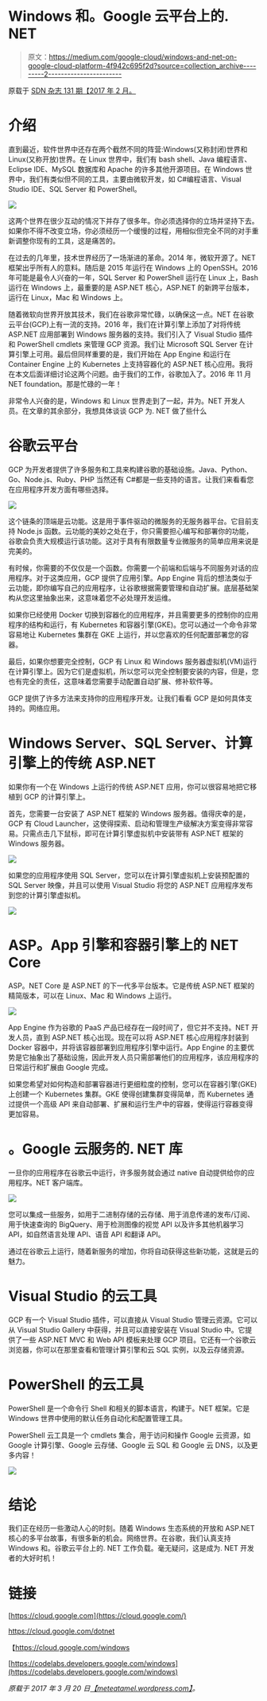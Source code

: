 # Windows 和。Google 云平台上的. NET

> 原文：<https://medium.com/google-cloud/windows-and-net-on-google-cloud-platform-4f942c695f2d?source=collection_archive---------2----------------------->

原载于 [SDN 杂志 131 期【2017 年 2 月。](https://www.sdn.nl/MAGAZINE/ID/1261/SDN-Magazine-131)

# 介绍

直到最近，软件世界中还存在两个截然不同的阵营:Windows(又称封闭)世界和 Linux(又称开放)世界。在 Linux 世界中，我们有 bash shell、Java 编程语言、Eclipse IDE、MySQL 数据库和 Apache 的许多其他开源项目。在 Windows 世界中，我们有类似但不同的工具，主要由微软开发，如 C#编程语言、Visual Studio IDE、SQL Server 和 PowerShell。

![](img/739d15e3c25eb44492a28a944e724fa0.png)

这两个世界在很少互动的情况下并存了很多年。你必须选择你的立场并坚持下去。如果你不得不改变立场，你必须经历一个缓慢的过程，用相似但完全不同的对手重新调整你现有的工具，这是痛苦的。

在过去的几年里，技术世界经历了一场渐进的革命。2014 年，微软开源了。NET 框架出乎所有人的意料。随后是 2015 年运行在 Windows 上的 OpenSSH。2016 年可能是最令人兴奋的一年，SQL Server 和 PowerShell 运行在 Linux 上，Bash 运行在 Windows 上，最重要的是 ASP.NET 核心，ASP.NET 的新跨平台版本，运行在 Linux，Mac 和 Windows 上。

随着微软向世界开放其技术，我们在谷歌非常忙碌，以确保这一点。NET 在谷歌云平台(GCP)上有一流的支持。2016 年，我们在计算引擎上添加了对将传统 ASP.NET 应用部署到 Windows 服务器的支持。我们引入了 Visual Studio 插件和 PowerShell cmdlets 来管理 GCP 资源。我们让 Microsoft SQL Server 在计算引擎上可用。最后但同样重要的是，我们开始在 App Engine 和运行在 Container Engine 上的 Kubernetes 上支持容器化的 ASP.NET 核心应用。我将在本文后面详细讨论这两个问题。由于我们的工作，谷歌加入了。2016 年 11 月 NET foundation。那是忙碌的一年！

非常令人兴奋的是，Windows 和 Linux 世界走到了一起，并为。NET 开发人员。在文章的其余部分，我想具体谈谈 GCP 为. NET 做了些什么

# 谷歌云平台

GCP 为开发者提供了许多服务和工具来构建谷歌的基础设施。Java、Python、Go、Node.js、Ruby、PHP 当然还有 C#都是一些支持的语言。让我们来看看您在应用程序开发方面有哪些选择。

![](img/7d9fe905502d69a803451a6b876ae833.png)

这个链条的顶端是云功能。这是用于事件驱动的微服务的无服务器平台。它目前支持 Node.js 函数。云功能的美妙之处在于，你只需要担心编写和部署你的功能，谷歌会负责大规模运行该功能。这对于具有有限数量专业微服务的简单应用来说是完美的。

有时候，你需要的不仅仅是一个函数。你需要一个前端和后端与不同服务对话的应用程序。对于这类应用，GCP 提供了应用引擎。App Engine 背后的想法类似于云功能，即你编写自己的应用程序，让谷歌根据需要管理和自动扩展。底层基础架构从您这里抽象出来，这意味着您不必处理开发运维。

如果你已经使用 Docker 切换到容器化的应用程序，并且需要更多的控制你的应用程序的结构和运行，有 Kubernetes 和容器引擎(GKE)。您可以通过一个命令非常容易地让 Kubernetes 集群在 GKE 上运行，并以您喜欢的任何配置部署您的容器。

最后，如果你想要完全控制，GCP 有 Linux 和 Windows 服务器虚拟机(VM)运行在计算引擎上。因为它们是虚拟机，所以您可以完全控制要安装的内容，但是，您也有完全的责任，这意味着您需要手动配置自动扩展、修补软件等。

GCP 提供了许多方法来支持你的应用程序开发。让我们看看 GCP 是如何具体支持的。网络应用。

# Windows Server、SQL Server、计算引擎上的传统 ASP.NET

如果你有一个在 Windows 上运行的传统 ASP.NET 应用，你可以很容易地把它移植到 GCP 的计算引擎上。

首先，您需要一台安装了 ASP.NET 框架的 Windows 服务器。值得庆幸的是，GCP 有 Cloud Launcher，这使得探索、启动和管理生产级解决方案变得非常容易。只需点击几下鼠标，即可在计算引擎虚拟机中安装带有 ASP.NET 框架的 Windows 服务器。

![](img/f42cc5472bbe8c179661ebac0efc04c1.png)

如果您的应用程序使用 SQL Server，您可以在计算引擎虚拟机上安装预配置的 SQL Server 映像，并且可以使用 Visual Studio 将您的 ASP.NET 应用程序发布到您的计算引擎虚拟机。

![](img/e4e560c76dd6677ebefc78d07f059cf7.png)

# ASP。App 引擎和容器引擎上的 NET Core

ASP。NET Core 是 ASP.NET 的下一代多平台版本。它是传统 ASP.NET 框架的精简版本，可以在 Linux、Mac 和 Windows 上运行。

![](img/e2a146a6ef3972172d62b1d88f873287.png)

App Engine 作为谷歌的 PaaS 产品已经存在一段时间了，但它并不支持。NET 开发人员，直到 ASP.NET 核心出现。现在可以将 ASP.NET 核心应用程序封装到 Docker 容器中，并将该容器部署到应用程序引擎中运行。App Engine 的主要优势是它抽象出了基础设施，因此开发人员只需部署他们的应用程序，该应用程序的日常运行和扩展由 Google 完成。

如果您希望对如何构造和部署容器进行更细粒度的控制，您可以在容器引擎(GKE)上创建一个 Kubernetes 集群。GKE 使得创建集群变得简单，而 Kubernetes 通过提供一个高级 API 来自动部署、扩展和运行生产中的容器，使得运行容器变得更加容易。

# 。Google 云服务的. NET 库

一旦你的应用程序在谷歌云中运行，许多服务就会通过 native 自动提供给你的应用程序。NET 客户端库。

![](img/13ada001f184f9b6de3032a278b51021.png)

您可以集成一些服务，如用于二进制存储的云存储、用于消息传递的发布/订阅、用于快速查询的 BigQuery、用于检测图像的视觉 API 以及许多其他机器学习 API，如自然语言处理 API、语音 API 和翻译 API。

通过在谷歌云上运行，随着新服务的增加，你将自动获得这些新功能，这就是云的魅力。

# Visual Studio 的云工具

GCP 有一个 Visual Studio 插件，可以直接从 Visual Studio 管理云资源。它可以从 Visual Studio Gallery 中获得，并且可以直接安装在 Visual Studio 中。它提供了一些 ASP.NET MVC 和 Web API 模板来处理 GCP 项目。它还有一个谷歌云浏览器，你可以在那里查看和管理计算引擎和云 SQL 实例，以及云存储资源。

# PowerShell 的云工具

PowerShell 是一个命令行 Shell 和相关的脚本语言，构建于。NET 框架。它是 Windows 世界中使用的默认任务自动化和配置管理工具。

PowerShell 云工具是一个 cmdlets 集合，用于访问和操作 Google 云资源，如 Google 计算引擎、Google 云存储、Google 云 SQL 和 Google 云 DNS，以及更多内容！

![](img/bc41829b011a5f48f2ff5fed14a46505.png)

# 结论

我们正在经历一些激动人心的时刻。随着 Windows 生态系统的开放和 ASP.NET 核心的多平台故事，有很多新的机会。网络世界。在谷歌，我们认真支持 Windows 和。谷歌云平台上的. NET 工作负载。毫无疑问，这是成为. NET 开发者的大好时机！

# 链接

[https://cloud.google.com](https://cloud.google.com/)

https://cloud.google.com/dotnet

【https://cloud.google.com/windows 

[https://codelabs.developers.google.com/windows](https://codelabs.developers.google.com/windows)

*原载于 2017 年 3 月 20 日*[*【meteatamel.wordpress.com】*](https://meteatamel.wordpress.com/2017/03/20/windows-and-net-on-google-cloud-platform/)*。*